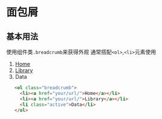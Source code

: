 # 面包屑

## 基本用法

使用组件类`.breadcrumb`来获得外观 通常搭配`<ol>`,`<li>`元素使用

<Example>
  <ol class="breadcrumb">
    <li><a href="your/url/">Home</a></li>
    <li><a href="your/url/">Library</a></li>
    <li class="active">Data</li>
  </ol>
</Example>

```html
   <ol class="breadcrumb">
     <li><a href="your/url/">Home</a></li>
     <li><a href="your/url/">Library</a></li>
     <li class="active">Data</li>
   </ol>
```
